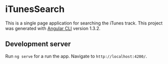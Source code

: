 # iTunesSearch

This is a single page application for searching the iTunes track.
This project was generated with [Angular CLI](https://github.com/angular/angular-cli) version 1.3.2.

## Development server

Run `ng serve` for a run the app. Navigate to `http://localhost:4200/`. 


